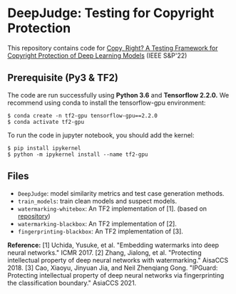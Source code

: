 # DeepJudge: Testing for Copyright Protection 
This repository contains code for [Copy, Right? A Testing Framework for Copyright Protection of Deep Learning Models](https://arxiv.org/abs/2112.05588) (IEEE S&P'22)

## Prerequisite (Py3 & TF2) 
The code are run successfully using **Python 3.6** and **Tensorflow 2.2.0.** 
We recommend using conda to install the tensorflow-gpu environment:
```shell
$ conda create -n tf2-gpu tensorflow-gpu==2.2.0
$ conda activate tf2-gpu
```

To run the code in jupyter notebook, you should add the kernel: 
```shell
$ pip install ipykernel
$ python -m ipykernel install --name tf2-gpu
```

## Files
- `DeepJudge`: model similarity metrics and test case generation methods.
- `train_models`: train clean models and suspect models.
- `watermarking-whitebox`: An TF2 implementation of [1]. (based on [repository](https://github.com/yu4u/dnn-watermark))
- `watermarking-blackbox`: An TF2 implementation of [2].
- `fingerprinting-blackbox`: An TF2 implementation of [3].

**Reference:** 
[1] Uchida, Yusuke, et al. "Embedding watermarks into deep neural networks." ICMR 2017.
[2] Zhang, Jialong, et al. "Protecting intellectual property of deep neural networks with watermarking." AisaCCS 2018.
[3] Cao, Xiaoyu, Jinyuan Jia, and Neil Zhenqiang Gong. "IPGuard: Protecting intellectual property of deep neural networks via fingerprinting the classification boundary." AsiaCCS 2021.

